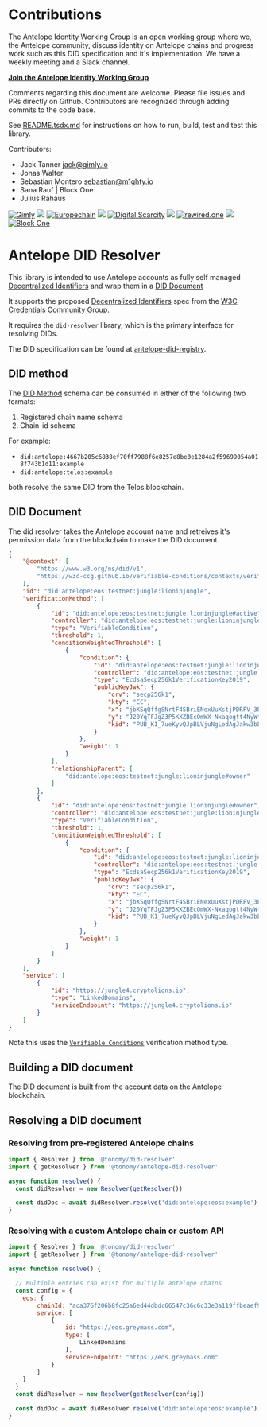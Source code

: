 # Contributions

The Antelope Identity Working Group is an open working group where we, the Antelope community, discuss identity on Antelope chains and progress work such as this DID specification and it's implementation. We have a weekly meeting and a Slack channel.

**[Join the Antelope Identity Working Group](https://www.gimly.io/antelope-identity)**

Comments regarding this document are welcome. Please file issues and PRs directly on Github. Contributors are recognized through adding commits to the code base.

See [README.tsdx.md](./README.tsdx.md) for instructions on how to run, build, test and test this library.

Contributors:
- Jack Tanner <jack@gimly.io>
- Jonas Walter
- Sebastian Montero <sebastian@m1ghty.io>
- Sana Rauf | Block One
- Julius Rahaus

<!-- Make sure images have 75 pixel height -->
[![Gimly](./assets/gimly.jpg)](https://gimly.io)
![](./assets/filler.png)
[![Europechain](./assets/europechain.png)](https://europechain.io)
![](./assets/filler.png)
[![Digital Scarcity](./assets/digital-scarcity.jpeg)](https://digitalscarcity.io)
![](./assets/filler.png)
[![rewired.one](./assets/rewired.png)](https://www.rewired.one)
![](./assets/filler.png)
[![Block One](./assets/block-one.png)](https://block.one)

# Antelope DID Resolver

This library is intended to use Antelope accounts as fully self managed [Decentralized Identifiers](https://w3c-ccg.github.io/did-spec/#decentralized-identifiers-dids) and wrap them in a [DID Document](https://w3c-ccg.github.io/did-spec/#did-documents)

It supports the proposed [Decentralized Identifiers](https://w3c-ccg.github.io/did-spec/) spec from the [W3C Credentials Community Group](https://w3c-ccg.github.io).

It requires the `did-resolver` library, which is the primary interface for resolving DIDs.

The DID specification can be found at [antelope-did-registry](https://github.com/Tonomy-Foundation/antelope-did-spec).

## DID method

The [DID Method](https://w3c.github.io/did-core/#methods) schema can be consumed in either of the following two formats:
1. Registered chain name schema
2. Chain-id schema

For example:
- `did:antelope:4667b205c6838ef70ff7988f6e8257e8be0e1284a2f59699054a018f743b1d11:example`
- `did:antelope:telos:example`

both resolve the same DID from the Telos blockchain.

## DID Document

The did resolver takes the Antelope account name and retreives it's permission data from the blockchain to make the DID document.

```json
{
    "@context": [
        "https://www.w3.org/ns/did/v1",
        "https://w3c-ccg.github.io/verifiable-conditions/contexts/verifiable-conditions-2021-v1.json"
    ],
    "id": "did:antelope:eos:testnet:jungle:lioninjungle",
    "verificationMethod": [
        {
            "id": "did:antelope:eos:testnet:jungle:lioninjungle#active",
            "controller": "did:antelope:eos:testnet:jungle:lioninjungle",
            "type": "VerifiableCondition",
            "threshold": 1,
            "conditionWeightedThreshold": [
                {
                    "condition": {
                        "id": "did:antelope:eos:testnet:jungle:lioninjungle#active-0",
                        "controller": "did:antelope:eos:testnet:jungle:lioninjungle",
                        "type": "EcdsaSecp256k1VerificationKey2019",
                        "publicKeyJwk": {
                            "crv": "secp256k1",
                            "kty": "EC",
                            "x": "jbXSqQffgSNrtF4SBriENexUuXstjPDRFV_3PRCFU7o",
                            "y": "J20YqTFJgZ3P5KXZBEcOmWX-Nxaqogtt4NyWtvx8Ryk",
                            "kid": "PUB_K1_7ueKyvQJpBLVjuNgLedAgJakw3bLyd4GBx1N4jXswpBhE5SbJK"
                        }
                    },
                    "weight": 1
                }
            ],
            "relationshipParent": [
                "did:antelope:eos:testnet:jungle:lioninjungle#owner"
            ]
        },
        {
            "id": "did:antelope:eos:testnet:jungle:lioninjungle#owner",
            "controller": "did:antelope:eos:testnet:jungle:lioninjungle",
            "type": "VerifiableCondition",
            "threshold": 1,
            "conditionWeightedThreshold": [
                {
                    "condition": {
                        "id": "did:antelope:eos:testnet:jungle:lioninjungle#owner-0",
                        "controller": "did:antelope:eos:testnet:jungle:lioninjungle",
                        "type": "EcdsaSecp256k1VerificationKey2019",
                        "publicKeyJwk": {
                            "crv": "secp256k1",
                            "kty": "EC",
                            "x": "jbXSqQffgSNrtF4SBriENexUuXstjPDRFV_3PRCFU7o",
                            "y": "J20YqTFJgZ3P5KXZBEcOmWX-Nxaqogtt4NyWtvx8Ryk",
                            "kid": "PUB_K1_7ueKyvQJpBLVjuNgLedAgJakw3bLyd4GBx1N4jXswpBhE5SbJK"
                        }
                    },
                    "weight": 1
                }
            ]
        }
    ],
    "service": [
        {
            "id": "https://jungle4.cryptolions.io",
            "type": "LinkedDomains",
            "serviceEndpoint": "https://jungle4.cryptolions.io"
        }
    ]
}
```

Note this uses the [`Verifiable Conditions`](https://github.com/Gimly-Blockchain/verifiable-conditions) verification method type.

## Building a DID document

The DID document is built from the account data on the Antelope blockchain.

## Resolving a DID document

### Resolving from pre-registered Antelope chains

```javascript
import { Resolver } from '@tonomy/did-resolver'
import { getResolver } from '@tonomy/antelope-did-resolver'

async function resolve() {
  const didResolver = new Resolver(getResolver())

  const didDoc = await didResolver.resolve('did:antelope:eos:example');
}
```

### Resolving with a custom Antelope chain or custom API

```javascript
import { Resolver } from '@tonomy/did-resolver'
import { getResolver } from '@tonomy/antelope-did-resolver'

async function resolve() {

  // Multiple entries can exist for multiple antelope chains
  const config = {
    eos: {
        chainId: "aca376f206b8fc25a6ed44dbdc66547c36c6c33e3a119ffbeaef943642f0e906",
        service: [
            {
                id: "https://eos.greymass.com",
                type: [
                    LinkedDomains
                ],
                serviceEndpoint: "https://eos.greymass.com"
            }
        ]
    }
  }
  const didResolver = new Resolver(getResolver(config))

  const didDoc = await didResolver.resolve('did:antelope:eos:example');
}
```